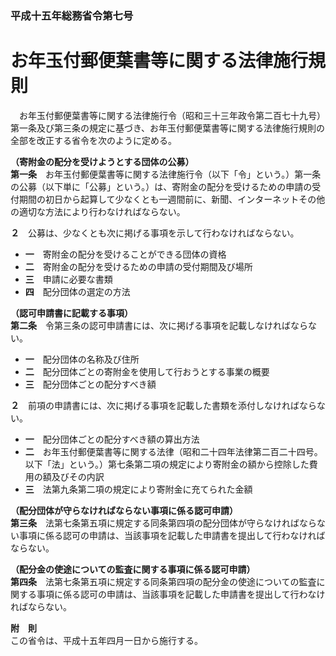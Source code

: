 ### 平成十五年総務省令第七号  
# お年玉付郵便葉書等に関する法律施行規則  
　お年玉付郵便葉書等に関する法律施行令（昭和三十三年政令第二百七十九号）第一条及び第三条の規定に基づき、お年玉付郵便葉書等に関する法律施行規則の全部を改正する省令を次のように定める。  
  
**（寄附金の配分を受けようとする団体の公募）**  
**第一条**　お年玉付郵便葉書等に関する法律施行令（以下「令」という。）第一条の公募（以下単に「公募」という。）は、寄附金の配分を受けるための申請の受付期間の初日から起算して少なくとも一週間前に、新聞、インターネットその他の適切な方法により行わなければならない。  
  
**２**　公募は、少なくとも次に掲げる事項を示して行わなければならない。  
* **一**　寄附金の配分を受けることができる団体の資格  
* **二**　寄附金の配分を受けるための申請の受付期間及び場所  
* **三**　申請に必要な書類  
* **四**　配分団体の選定の方法  
  
**（認可申請書に記載する事項）**  
**第二条**　令第三条の認可申請書には、次に掲げる事項を記載しなければならない。  
* **一**　配分団体の名称及び住所  
* **二**　配分団体ごとの寄附金を使用して行おうとする事業の概要  
* **三**　配分団体ごとの配分すべき額  
  
**２**　前項の申請書には、次に掲げる事項を記載した書類を添付しなければならない。  
* **一**　配分団体ごとの配分すべき額の算出方法  
* **二**　お年玉付郵便葉書等に関する法律（昭和二十四年法律第二百二十四号。以下「法」という。）第七条第二項の規定により寄附金の額から控除した費用の額及びその内訳  
* **三**　法第九条第二項の規定により寄附金に充てられた金額  
  
**（配分団体が守らなければならない事項に係る認可申請）**  
**第三条**　法第七条第五項に規定する同条第四項の配分団体が守らなければならない事項に係る認可の申請は、当該事項を記載した申請書を提出して行わなければならない。  
  
**（配分金の使途についての監査に関する事項に係る認可申請）**  
**第四条**　法第七条第五項に規定する同条第四項の配分金の使途についての監査に関する事項に係る認可の申請は、当該事項を記載した申請書を提出して行わなければならない。  
  
**附　則**  
この省令は、平成十五年四月一日から施行する。  
  
